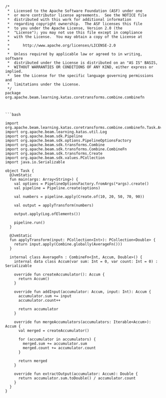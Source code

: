 ```
/*
 *  Licensed to the Apache Software Foundation (ASF) under one
 *  or more contributor license agreements.  See the NOTICE file
 *  distributed with this work for additional information
 *  regarding copyright ownership.  The ASF licenses this file
 *  to you under the Apache License, Version 2.0 (the
 *  "License"); you may not use this file except in compliance
 *  with the License.  You may obtain a copy of the License at
 *
 *      http://www.apache.org/licenses/LICENSE-2.0
 *
 *  Unless required by applicable law or agreed to in writing, software
 *  distributed under the License is distributed on an "AS IS" BASIS,
 *  WITHOUT WARRANTIES OR CONDITIONS OF ANY KIND, either express or implied.
 *  See the License for the specific language governing permissions and
 *  limitations under the License.
 */
package org.apache.beam.learning.katas.coretransforms.combine.combinefn



```bash

import org.apache.beam.learning.katas.coretransforms.combine.combinefn.Task.AverageFn.Accum
import org.apache.beam.learning.katas.util.Log
import org.apache.beam.sdk.Pipeline
import org.apache.beam.sdk.options.PipelineOptionsFactory
import org.apache.beam.sdk.transforms.Combine
import org.apache.beam.sdk.transforms.Combine.CombineFn
import org.apache.beam.sdk.transforms.Create
import org.apache.beam.sdk.values.PCollection
import java.io.Serializable

object Task {
  @JvmStatic
  fun main(args: Array<String>) {
    val options = PipelineOptionsFactory.fromArgs(*args).create()
    val pipeline = Pipeline.create(options)

    val numbers = pipeline.apply(Create.of(10, 20, 50, 70, 90))

    val output = applyTransform(numbers)

    output.apply(Log.ofElements())

    pipeline.run()
  }

  @JvmStatic
  fun applyTransform(input: PCollection<Int>): PCollection<Double> {
    return input.apply(Combine.globally(AverageFn()))
  }

  internal class AverageFn : CombineFn<Int, Accum, Double>() {
    internal data class Accum(var sum: Int = 0, var count: Int = 0) : Serializable

    override fun createAccumulator(): Accum {
      return Accum()
    }

    override fun addInput(accumulator: Accum, input: Int): Accum {
      accumulator.sum += input
      accumulator.count++

      return accumulator
    }

    override fun mergeAccumulators(accumulators: Iterable<Accum>): Accum {
      val merged = createAccumulator()

      for (accumulator in accumulators) {
        merged.sum += accumulator.sum
        merged.count += accumulator.count
      }

      return merged
    }

    override fun extractOutput(accumulator: Accum): Double {
      return accumulator.sum.toDouble() / accumulator.count
    }
  }
}
